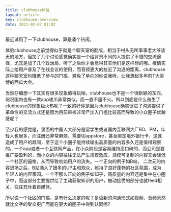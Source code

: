```yaml
---
title: clubhouse体验
layout: article
key: clubhouse-overview
date: 2021-02-07 01:02
---
```


最近试用了一下clubhouse，算是凑个热闹。

体验clubhouse之前觉得似乎就是个聊天室的翻版，相当于村头无所事事老大爷谈天的地方，但加了几个讨论感觉确实是一个给背景不同的人提供了不错的交流途径，尤其是加了几个政治局，听了之后你才会觉得其实他们是这样想的哦。疫情实际上给用户普及了在线会议的使用，而音频更大的拉近了沟通的距离，clubhouse这种聊天室也降低了参与的门槛，避免了单向的你说我听。让我想起多年前T大梁博的西瓜大会。

当然仔细想一下其实有很多现象值得玩味。clubhouse也不是一个很新颖的东西，何况国内也有一款app递爪非常类似，而一直不瘟不火。所以到底是什么催生了clubhouse的现象级火热呢？一致的好评是因为clubhouse确实促进了沟通提供了革命性的交流方式还是因为目前审核非常严加入门槛比较高而导致的小众圈子优越感呢？

至少我的感觉是，里面的中国人大部分是留学生或者国内互联网大厂RD、PM，年轻人也居多，而注册还非常麻烦，需要切appstore，甚至绑定境外银行卡，这就造成了用户的趋同，至于这个小圈子能持续输出高质量的内容多久还是值得观察的。一个app或者一个互联网产品，在小众阶段是容易维持高口碑的，而公司是要推广要盈利的，而小众的内容往往无法产生规模效应，规模可复制的内容又会降低一个社区的逼格，从而导致初始用户的流失。一个正向的例子如B站， 二次元的内容退场之后，B站涌入了跟多的UP主和观众，维持了良好蓬勃的社区氛围，成为年轻人的内容家园。一个不那么正向的例子如知乎，高质量的内容还是集中在小圈子中，而这部分主要提供给了主动获取知识的用户，被动接受的部分也就feed相关，往往充斥着自媒体。

所以说一个社区的门槛，是有什么决定的呢？是否新的沟通形式如视频、音频天然就比文字的受众更广而能在更大的圈子中得到认同呢?




